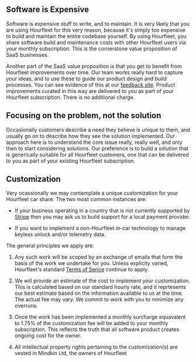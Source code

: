 ## Software is Expensive

Software is expensive stuff to write, and to maintain. It is very likely that you are using Hourfleet for this very reason, because it's simply too expensive to build and maintain the entire codebase yourself. By using Hourfleet, you share software build and maintenance costs with other Hourfleet users via your monthly subscription. This is the cornerstone value proposition of SaaS businesses.  

Another part of the SaaS value proposition is that you get to benefit from Hourfleet improvements over time. Our team works really hard to capture your ideas, and to use these to guide our product design and build processes. You can see evidence of this at our [feedback site](http://feedback.hourfleet.com). Product improvements curated in this way are delivered to you as part of your Hourfleet subscription. There is no additional charge.

## Focusing on the problem, not the solution  

Occasionally customers describe a need they believe is unique to them, and usually go on to describe how they see the solution implemented. Our approach here is to understand the core issue really, really well, and only then to start considering solutions. Our preference is to build a solution that is generically suitable for all Hourfleet customers, one that can be delivered to you as part of your existing Hourfleet subscription.

## Customization  

Very ocassionally we may contemplate a unique customization for your Hourfleet car share. The two most common instances are: 

- If your business operating in a country that is not currently supported by [Stripe](https://stripe.com/global) then you may ask us to build support for a local payment provider.

- If you want to implement a non-Hourfleet in-car technology to manage keyless unlock and/or telemetry data.  

The general principles we apply are:

1. Any such work will be scoped by an exchange of emails that form the basis of the work we undertake for you. Unless explicity varied, Hourfleet's standard [Terms of Serice](https://www.wix.hourfleet.com/terms) continue to apply.

1. We will provide an estimate of the cost to implement your customization. This is calculated based on our standard hourly rate, and it reprtesents our best estimate based on the information available to us at the time. The actual fee may vary. We commit to work with you to minimize any overruns.

1. Once the work has been implemented a monthly surcharge equavalent to 1.75% of the customization fee will be added to your monthly subscription. This reflects the truth that all software product creates ongoing cost for the owner.

1. All intellectual property rights pertaining to the customization(s) are vested in Mindkin Ltd, the owners of Hourfleet  

